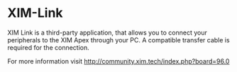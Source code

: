 # XIM-Link

XIM Link is a third-party application, that allows you to connect your peripherals to the XIM Apex through your PC. A compatible transfer cable is required for the connection.

For more information visit http://community.xim.tech/index.php?board=96.0
